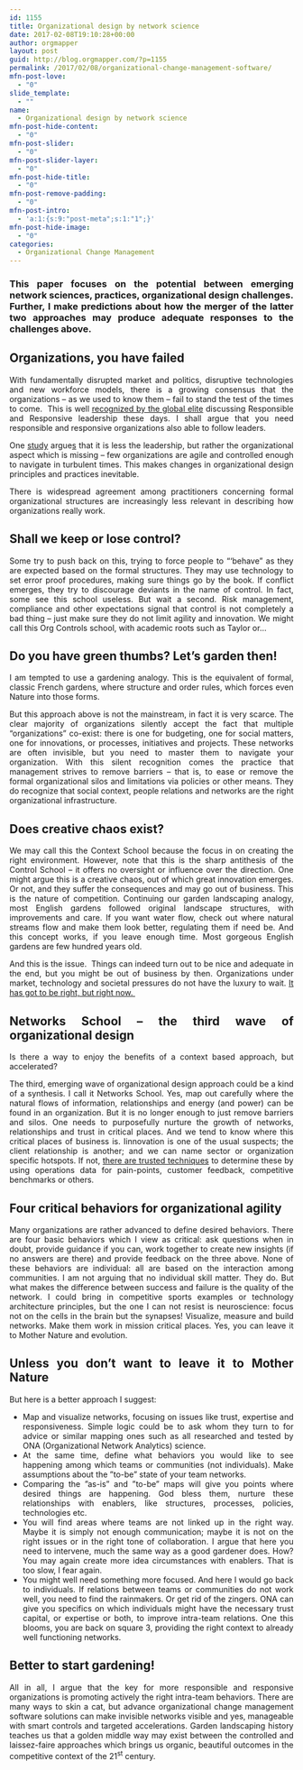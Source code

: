 ```yaml
---
id: 1155
title: Organizational design by network science
date: 2017-02-08T19:10:28+00:00
author: orgmapper
layout: post
guid: http://blog.orgmapper.com/?p=1155
permalink: /2017/02/08/organizational-change-management-software/
mfn-post-love:
  - "0"
slide_template:
  - ""
name:
  - Organizational design by network science
mfn-post-hide-content:
  - "0"
mfn-post-slider:
  - "0"
mfn-post-slider-layer:
  - "0"
mfn-post-hide-title:
  - "0"
mfn-post-remove-padding:
  - "0"
mfn-post-intro:
  - 'a:1:{s:9:"post-meta";s:1:"1";}'
mfn-post-hide-image:
  - "0"
categories:
  - Organizational Change Management
---
```

<h3 style="text-align: justify;">
  This paper focuses on the potential between emerging network sciences, practices, organizational design challenges. Further, I make predictions about how the merger of the latter two approaches may produce adequate responses to the challenges above.
</h3>

<!--more-->

<h2 style="text-align: justify;">
  Organizations, you have failed
</h2>

<p style="text-align: justify;">
  With fundamentally disrupted market and politics, disruptive technologies and new workforce models, there is a growing consensus that the organizations – as we used to know them – fail to stand the test of the times to come.  This is well <a href="http://www.pwc.com/gx/en/ceo-agenda/ceosurvey/2017/us.html" target="_blank" rel="noopener noreferrer">recognized by the global elite</a> discussing Responsible and Responsive leadership these days. I shall argue that you need responsible and responsive organizations also able to follow leaders.
</p>

<p style="text-align: justify;">
  One <a href="https://www2.deloitte.com/us/en/pages/human-capital/articles/introduction-human-capital-trends.html" target="_blank" rel="noopener noreferrer">study</a> argue<a href="https://www2.deloitte.com/us/en/pages/human-capital/articles/introduction-human-capital-trends.html">s</a> that it is less the leadership, but rather the organizational aspect which is missing – few organizations are agile and controlled enough to navigate in turbulent times. This makes changes in organizational design principles and practices inevitable.
</p>

<p style="text-align: justify;">
  There is widespread agreement among practitioners concerning formal organizational structures are increasingly less relevant in describing how organizations really work.
</p>

<h2 style="text-align: justify;">
  Shall we keep or lose control?
</h2>

<p style="text-align: justify;">
  Some try to push back on this, trying to force people to “‘behave” as they are expected based on the formal structures. They may use technology to set error proof procedures, making sure things go by the book. If conflict emerges, they try to discourage deviants in the name of control. In fact, some see this school useless. But wait a second. Risk management, compliance and other expectations signal that control is not completely a bad thing – just make sure they do not limit agility and innovation. We might call this Org Controls school, with academic roots such as Taylor or…
</p>

<h2 style="text-align: justify;">
  Do you have green thumbs? Let&#8217;s garden then!
</h2>

<p style="text-align: justify;">
  I am tempted to use a gardening analogy. This is the equivalent of formal, classic French gardens, where structure and order rules, which forces even Nature into those forms.
</p>

<p style="text-align: justify;">
  But this approach above is not the mainstream, in fact it is very scarce. The clear majority of organizations silently accept the fact that multiple “organizations” co-exist: there is one for budgeting, one for social matters, one for innovations, or processes, initiatives and projects. These networks are often invisible, but you need to master them to navigate your organization. With this silent recognition comes the practice that management strives to remove barriers – that is, to ease or remove the formal organizational silos and limitations via policies or other means. They do recognize that social context, people relations and networks are the right organizational infrastructure.
</p>

<h2 style="text-align: justify;">
  Does creative chaos exist?
</h2>

<p style="text-align: justify;">
  We may call this the Context School because the focus in on creating the right environment. However, note that this is the sharp antithesis of the Control School – it offers no oversight or influence over the direction. One might argue this is a creative chaos, out of which great innovation emerges. Or not, and they suffer the consequences and may go out of business. This is the nature of competition. Continuing our garden landscaping analogy, most English gardens followed original landscape structures, with improvements and care. If you want water flow, check out where natural streams flow and make them look better, regulating them if need be. And this concept works, if you leave enough time. Most gorgeous English gardens are few hundred years old.
</p>

<p style="text-align: justify;">
  And this is the issue.  Things can indeed turn out to be nice and adequate in the end, but you might be out of business by then. Organizations under market, technology and societal pressures do not have the luxury to wait. <a href="/images/2017/02/EY-is-your-corporate-strategy-fit-for-a-digital-world.pdf" target="_blank" rel="noopener noreferrer">It has got to be right, but right now. </a>
</p>

<h2 style="text-align: justify;">
  Networks School – the third wave of organizational design
</h2>

<p style="text-align: justify;">
  Is there a way to enjoy the benefits of a context based approach, but accelerated?
</p>

<p style="text-align: justify;">
  The third, emerging wave of organizational design approach could be a kind of a synthesis. I call it Networks School. Yes, map out carefully where the natural flows of information, relationships and energy (and power) can be found in an organization. But it is no longer enough to just remove barriers and silos. One needs to purposefully nurture the growth of networks, relationships and trust in critical places. And we tend to know where this critical places of business is. Iinnovation is one of the usual suspects; the client relationship is another; and we can name sector or organization specific hotspots. If not, <a href="/images/2017/02/global-transformation-study-2016.pdf" target="_blank" rel="noopener noreferrer">there are trusted techniques</a> to determine these by using operations data for pain-points, customer feedback, competitive benchmarks or others.
</p>

<h2 style="text-align: justify;">
  Four critical behaviors for organizational agility
</h2>

<p style="text-align: justify;">
  Many organizations are rather advanced to define desired behaviors. There are four basic behaviors which I view as critical: ask questions when in doubt, provide guidance if you can, work together to create new insights (if no answers are there) and provide feedback on the three above. None of these behaviors are individual: all are based on the interaction among communities. I am not arguing that no individual skill matter. They do. But what makes the difference between success and failure is the quality of the network. I could bring in competitive sports examples or technology architecture principles, but the one I can not resist is neuroscience: focus not on the cells in the brain but the synapses! Visualize, measure and build networks. Make them work in mission critical places. Yes, you can leave it to Mother Nature and evolution.
</p>

<h2 style="text-align: justify;">
  Unless you don&#8217;t want to leave it to Mother Nature
</h2>

<p style="text-align: justify;">
  But here is a better approach I suggest:
</p>

<ul style="text-align: justify;">
  <li>
    Map and visualize networks, focusing on issues like trust, expertise and responsiveness. Simple logic could be to ask whom they turn to for advice or similar mapping ones such as all researched and tested by ONA (Organizational Network Analytics) science.
  </li>
  <li>
    At the same time, define what behaviors you would like to see happening among which teams or communities (not individuals). Make assumptions about the ”to-be” state of your team networks.
  </li>
  <li>
    Comparing the ”as-is” and ”to-be” maps will give you points where desired things are happening. God bless them, nurture these relationships with enablers, like structures, processes, policies, technologies etc.
  </li>
  <li>
    You will find areas where teams are not linked up in the right way. Maybe it is simply not enough communication; maybe it is not on the right issues or in the right tone of collaboration. I argue that here you need to intervene, much the same way as a good gardener does. How? You may again create more idea circumstances with enablers. That is too slow, I fear again.
  </li>
  <li>
    You might well need something more focused. And here I would go back to individuals. If relations between teams or communities do not work well, you need to find the rainmakers. Or get rid of the zingers. ONA can give you specifics on which individuals might have the necessary trust capital, or expertise or both, to improve intra-team relations. One this blooms, you are back on square 3, providing the right context to already well functioning networks.
  </li>
</ul>

<h2 style="text-align: justify;">
  Better to start gardening!
</h2>

<p style="text-align: justify;">
  All in all, I argue that the key for more responsible and responsive organizations is promoting actively the right intra-team behaviors. There are many ways to skin a cat, but advance organizational change management software solutions can make invisible networks visible and yes, manageable with smart controls and targeted accelerations. Garden landscaping history teaches us that a golden middle way may exist between the controlled and laissez-faire approaches which brings us organic, beautiful outcomes in the competitive context of the 21<sup>st</sup> century.
</p>

&nbsp;